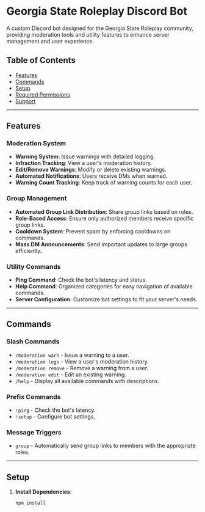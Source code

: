 # Georgia State Roleplay Discord Bot

A custom Discord bot designed for the Georgia State Roleplay community, providing moderation tools and utility features to enhance server management and user experience.

## Table of Contents
- [Features](#features)
- [Commands](#commands)
- [Setup](#setup)
- [Required Permissions](#required-permissions)
- [Support](#support)

---

## Features

### Moderation System
- **Warning System**: Issue warnings with detailed logging.
- **Infraction Tracking**: View a user's moderation history.
- **Edit/Remove Warnings**: Modify or delete existing warnings.
- **Automated Notifications**: Users receive DMs when warned.
- **Warning Count Tracking**: Keep track of warning counts for each user.

### Group Management
- **Automated Group Link Distribution**: Share group links based on roles.
- **Role-Based Access**: Ensure only authorized members receive specific group links.
- **Cooldown System**: Prevent spam by enforcing cooldowns on commands.
- **Mass DM Announcements**: Send important updates to large groups efficiently.

### Utility Commands
- **Ping Command**: Check the bot's latency and status.
- **Help Command**: Organized categories for easy navigation of available commands.
- **Server Configuration**: Customize bot settings to fit your server's needs.

---

## Commands

### Slash Commands
- `/moderation warn` - Issue a warning to a user.
- `/moderation logs` - View a user's moderation history.
- `/moderation remove` - Remove a warning from a user.
- `/moderation edit` - Edit an existing warning.
- `/help` - Display all available commands with descriptions.

### Prefix Commands
- `!ping` - Check the bot's latency.
- `!setup` - Configure bot settings.

### Message Triggers
- `group` - Automatically send group links to members with the appropriate roles.

---

## Setup

1. **Install Dependencies**:
   ```bash
   npm install
